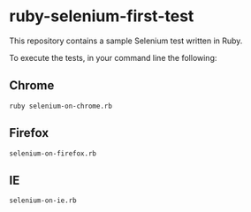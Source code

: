 # ruby-selenium-first-test
This repository contains a sample Selenium test written in Ruby.

To execute the tests, in your command line the following:

## Chrome
```
ruby selenium-on-chrome.rb
```

## Firefox
```
selenium-on-firefox.rb
```

## IE
```
selenium-on-ie.rb
```
